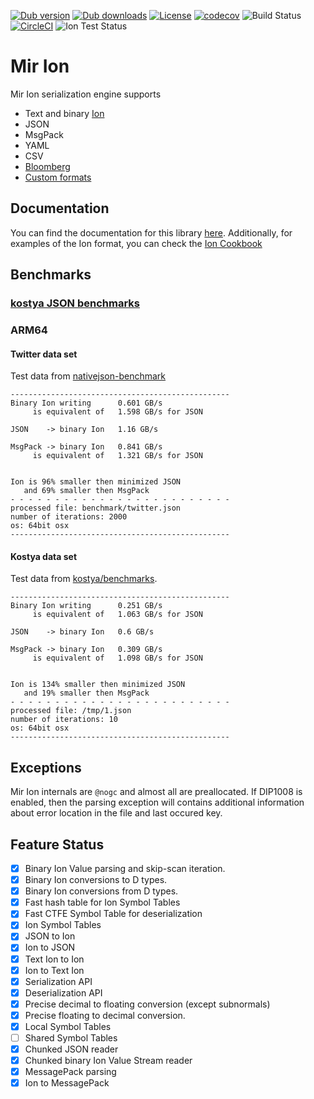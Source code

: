 [![Dub version](https://img.shields.io/dub/v/mir-ion.svg)](http://code.dlang.org/packages/mir-ion)
[![Dub downloads](https://img.shields.io/dub/dt/mir-ion.svg)](http://code.dlang.org/packages/mir-ion)
[![License](https://img.shields.io/dub/l/mir-ion.svg)](http://code.dlang.org/packages/mir-ion)
[![codecov](https://codecov.io/gh/libmir/mir-ion/branch/master/graph/badge.svg?token=MF9yMpCZbO)](https://codecov.io/gh/libmir/mir-ion)
![Build Status](https://img.shields.io/github/workflow/status/libmir/mir-ion/CI)
[![CircleCI](https://circleci.com/gh/libmir/mir-ion/tree/master.svg?style=svg)](https://circleci.com/gh/libmir/mir-ion/tree/master)
![Ion Test Status](https://img.shields.io/github/workflow/status/libmir/mir-ion/Integration%20Testing/master?label=Ion%20Test%20Data)

# Mir Ion

Mir Ion serialization engine supports

 - Text and binary [Ion](http://amzn.github.io/ion-docs)
 - JSON
 - MsgPack
 - YAML
 - CSV
 - [Bloomberg](https://github.com/libmir/mir-bloomberg)
 - [Custom formats](docs-src/custom-formats.md)

## Documentation
You can find the documentation for this library [here](http://mir-ion.libmir.org/). 
Additionally, for examples of the Ion format, you can check the [Ion Cookbook](https://amzn.github.io/ion-docs/guides/cookbook.html)

## Benchmarks

### [kostya JSON benchmarks](https://github.com/kostya/benchmarks#json)

### ARM64

####  Twitter data set

Test data from [nativejson-benchmark](https://github.com/miloyip/nativejson-benchmark/blob/master/data/twitter.json)

```
-------------------------------------------------
Binary Ion writing      0.601 GB/s
     is equivalent of   1.598 GB/s for JSON

JSON    -> binary Ion   1.16 GB/s

MsgPack -> binary Ion   0.841 GB/s
     is equivalent of   1.321 GB/s for JSON


Ion is 96% smaller then minimized JSON
   and 69% smaller then MsgPack
- - - - - - - - - - - - - - - - - - - - - - - - -
processed file: benchmark/twitter.json
number of iterations: 2000
os: 64bit osx
-------------------------------------------------
```

#### Kostya data set

Test data from [kostya/benchmarks](https://github.com/kostya/benchmarks).

```
-------------------------------------------------
Binary Ion writing      0.251 GB/s
     is equivalent of   1.063 GB/s for JSON

JSON    -> binary Ion   0.6 GB/s

MsgPack -> binary Ion   0.309 GB/s
     is equivalent of   1.098 GB/s for JSON


Ion is 134% smaller then minimized JSON
   and 19% smaller then MsgPack
- - - - - - - - - - - - - - - - - - - - - - - - -
processed file: /tmp/1.json
number of iterations: 10
os: 64bit osx
-------------------------------------------------
```

## Exceptions
Mir Ion internals are `@nogc` and almost all are preallocated. If DIP1008 is enabled, then the parsing exception will contains additional information about error location in the file and last occured key.

## Feature Status

 - [x] Binary Ion Value parsing and skip-scan iteration.
 - [x] Binary Ion conversions to D types.
 - [x] Binary Ion conversions from D types.
 - [x] Fast hash table for Ion Symbol Tables
 - [x] Fast CTFE Symbol Table for deserialization
 - [x] Ion Symbol Tables
 - [x] JSON to Ion
 - [x] Ion to JSON
 - [x] Text Ion to Ion
 - [x] Ion to Text Ion
 - [x] Serialization API
 - [x] Deserialization API
 - [x] Precise decimal to floating conversion (except subnormals)
 - [x] Precise floating to decimal conversion.
 - [x] Local Symbol Tables
 - [ ] Shared Symbol Tables
 - [x] Chunked JSON reader
 - [x] Chunked binary Ion Value Stream reader
 - [x] MessagePack parsing
 - [x] Ion to MessagePack
